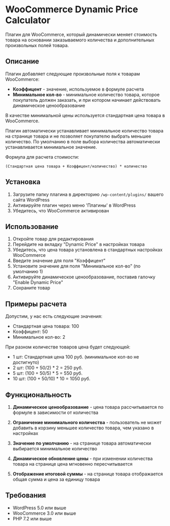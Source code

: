 # WooCommerce Dynamic Price Calculator

Плагин для WooCommerce, который динамически меняет стоимость товара на основании заказываемого количества и дополнительных произвольных полей товара.

## Описание

Плагин добавляет следующие произвольные поля к товарам WooCommerce:
- **Коэффицент** - значение, используемое в формуле расчета
- **Минимальное кол-во** - минимальное количество товара, которое покупатель должен заказать, и при котором начинает действовать динамическое ценообразование

В качестве минимальной цены используется стандартная цена товара в WooCommerce.

Плагин автоматически устанавливает минимальное количество товара на странице товара и не позволяет покупателю выбрать меньшее количество. По умолчанию в поле выбора количества автоматически устанавливается минимальное значение.

Формула для расчета стоимости:
```
(Стандартная цена товара + Коэффицент/количество) * количество
```

## Установка

1. Загрузите папку плагина в директорию `/wp-content/plugins/` вашего сайта WordPress
2. Активируйте плагин через меню 'Плагины' в WordPress
3. Убедитесь, что WooCommerce активирован

## Использование

1. Откройте товар для редактирования
2. Перейдите на вкладку "Dynamic Price" в настройках товара
3. Убедитесь, что цена товара установлена в стандартных настройках WooCommerce
4. Введите значение для поля "Коэффицент"
5. Установите значение для поля "Минимальное кол-во" (по умолчанию 1)
6. Активируйте динамическое ценообразование, поставив галочку "Enable Dynamic Price"
7. Сохраните товар

## Примеры расчета

Допустим, у нас есть следующие значения:
- Стандартная цена товара: 100
- Коэффицент: 50
- Минимальное кол-во: 2

При разном количестве товаров цена будет следующей:
- 1 шт: Стандартная цена 100 руб. (минимальное кол-во не достигнуто)
- 2 шт: (100 + 50/2) * 2 = 250 руб.
- 5 шт: (100 + 50/5) * 5 = 550 руб.
- 10 шт: (100 + 50/10) * 10 = 1050 руб.

## Функциональность

1. **Динамическое ценообразование** - цена товара рассчитывается по формуле в зависимости от количества

2. **Ограничение минимального количества** - пользователь не может добавить в корзину меньшее количество товара, чем указано в настройках

3. **Значение по умолчанию** - на странице товара автоматически выбирается минимальное количество

4. **Динамическое обновление цены** - при изменении количества товара на странице цена мгновенно пересчитывается

5. **Отображение итоговой суммы** - на странице товара отображается общая сумма и цена за единицу товара

## Требования

- WordPress 5.0 или выше
- WooCommerce 3.0 или выше
- PHP 7.2 или выше
